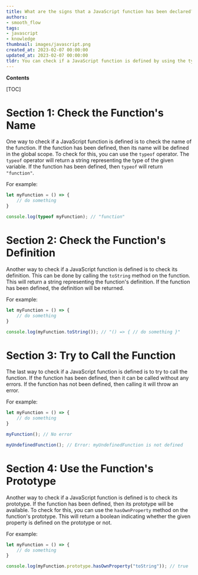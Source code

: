 ```yaml
---
title: What are the signs that a JavaScript function has been declared?
authors:
- smooth_flow
tags:
- javascript
- knowledge
thumbnail: images/javascript.png
created_at: 2023-02-07 00:00:00
updated_at: 2023-02-07 00:00:00
tldr: You can check if a JavaScript function is defined by using the typeof operator to check if the function is equal to `function`.
---
```


**Contents**

[TOC]

# Section 1: Check the Function's Name

One way to check if a JavaScript function is defined is to check the name of the function.  If the function has been defined, then its name will be defined in the global scope. To check for this, you can use the `typeof` operator. The `typeof` operator will return a string representing the type of the given variable. If the function has been defined, then `typeof` will return `"function"`. 

For example: 

```javascript
let myFunction = () => {
    // do something
}

console.log(typeof myFunction); // "function"
```

# Section 2: Check the Function's Definition

Another way to check if a JavaScript function is defined is to check its definition. This can be done by calling the `toString` method on the function. This will return a string representing the function's definition. If the function has been defined, the definition will be returned.

For example: 

```javascript
let myFunction = () => {
    // do something
}

console.log(myFunction.toString()); // "() => { // do something }"
```

# Section 3: Try to Call the Function

The last way to check if a JavaScript function is defined is to try to call the function. If the function has been defined, then it can be called without any errors. If the function has not been defined, then calling it will throw an error.

For example:

```javascript
let myFunction = () => {
    // do something
}

myFunction(); // No error

myUndefinedFunction(); // Error: myUndefinedFunction is not defined
```

# Section 4: Use the Function's Prototype

Another way to check if a JavaScript function is defined is to check its prototype. If the function has been defined, then its prototype will be available. To check for this, you can use the `hasOwnProperty` method on the function's prototype. This will return a boolean indicating whether the given property is defined on the prototype or not.

For example:

```javascript
let myFunction = () => {
    // do something
}

console.log(myFunction.prototype.hasOwnProperty("toString")); // true
```
